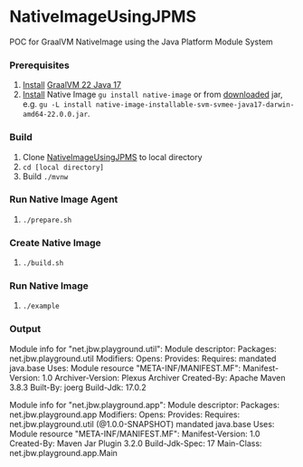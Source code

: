 # NativeImageUsingJPMS
POC for GraalVM NativeImage using the Java Platform Module System


### Prerequisites  
1. [Install](https://www.graalvm.org/docs/getting-started/) [GraalVM 22 Java 17](https://www.oracle.com/downloads/graalvm-downloads.html)
2. [Install](https://www.graalvm.org/docs/getting-started/#native-images) Native Image `gu install native-image` or from [downloaded](https://www.oracle.com/downloads/graalvm-downloads.html#license-lightbox) jar, e.g. `gu -L install native-image-installable-svm-svmee-java17-darwin-amd64-22.0.0.jar`.

### Build  
1. Clone [NativeImageUsingJPMS](https://github.com/joerg-wille/NativeImageUsingJPMS) to local directory
2. `cd [local directory]`
3. Build `./mvnw`

### Run Native Image Agent
1. `./prepare.sh`

### Create Native Image
1. `./build.sh`

### Run Native Image
1. `./example`

### Output
Module info for "net.jbw.playground.util":
    Module descriptor:
        Packages:
            net.jbw.playground.util
        Modifiers:
        Opens:
        Provides:
        Requires:
            mandated java.base
        Uses:
    Module resource "META-INF/MANIFEST.MF":
       Manifest-Version: 1.0
       Archiver-Version: Plexus Archiver
       Created-By: Apache Maven 3.8.3
       Built-By: joerg
       Build-Jdk: 17.0.2
       
Module info for "net.jbw.playground.app":
    Module descriptor:
        Packages:
            net.jbw.playground.app
        Modifiers:
        Opens:
        Provides:
        Requires:
            net.jbw.playground.util (@1.0.0-SNAPSHOT)
            mandated java.base
        Uses:
    Module resource "META-INF/MANIFEST.MF":
       Manifest-Version: 1.0
       Created-By: Maven Jar Plugin 3.2.0
       Build-Jdk-Spec: 17
       Main-Class: net.jbw.playground.app.Main
